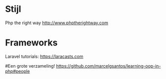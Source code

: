 # Stijl
Php the right way http://www.phptherightway.com

# Frameworks
Laravel tutorials: https://laracasts.com

#Een grote verzameling!
https://github.com/marcelgsantos/learning-oop-in-php#people
